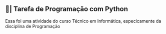 ## 📄| Tarefa de Programação com Python
 
   Essa foi uma atividade do curso Técnico em Informática, especicamente da disciplina de Programação
